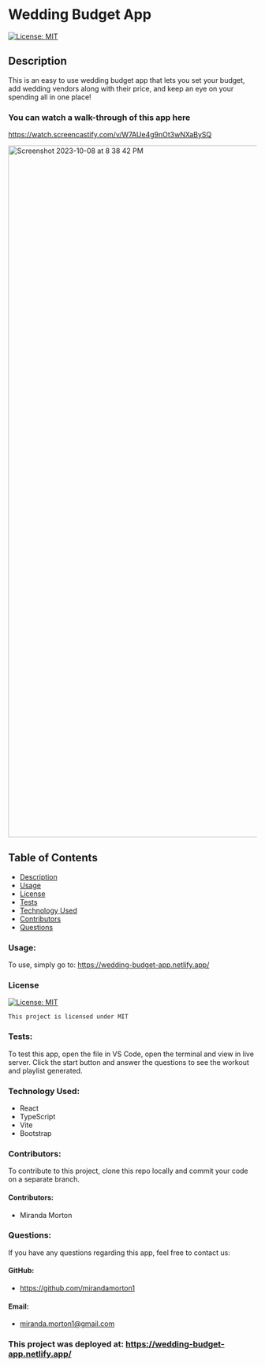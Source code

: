 # Wedding Budget App

[![License: MIT](https://img.shields.io/badge/License-MIT-yellow.svg)](https://opensource.org/licenses/MIT)

## Description

This is an easy to use wedding budget app that lets you set your budget, add wedding vendors along with their price, and keep an eye on your spending all in one place!

### You can watch a walk-through of this app here

https://watch.screencastify.com/v/W7AUe4g9nOt3wNXaBySQ

<img width="1403" alt="Screenshot 2023-10-08 at 8 38 42 PM" src="https://github.com/mirandamorton1/wedding-budget/assets/107001559/ff6df69d-6b44-432c-aff8-874e4b9f054b">

## Table of Contents

- [Description](#description)
- [Usage](#usage)
- [License](#license)
- [Tests](#test)
- [Technology Used](#technology-used)
- [Contributors](#contributors)
- [Questions](#questions)

### Usage:

To use, simply go to: https://wedding-budget-app.netlify.app/

### License

[![License: MIT](https://img.shields.io/badge/License-MIT-yellow.svg)](https://opensource.org/licenses/MIT)

`This project is licensed under MIT`

### Tests:

To test this app, open the file in VS Code, open the terminal and view in live server. Click the start button and answer the questions to see the workout and playlist generated.

### Technology Used:

- React
- TypeScript
- Vite
- Bootstrap


### Contributors:

To contribute to this project, clone this repo locally and commit your code on a separate branch.

#### Contributors:

- Miranda Morton

### Questions:

If you have any questions regarding this app, feel free to contact us:

#### GitHub:

- https://github.com/mirandamorton1

#### Email:

- miranda.morton1@gmail.com

### This project was deployed at: https://wedding-budget-app.netlify.app/
